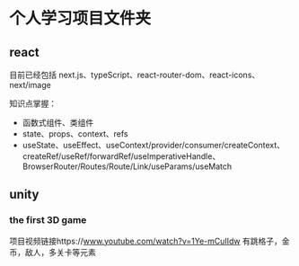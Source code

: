 # 个人学习项目文件夹
## react
目前已经包括 next.js、typeScript、react-router-dom、react-icons、next/image

知识点掌握：
+ 函数式组件、类组件
+ state、props、context、refs
+ useState、useEffect、useContext/provider/consumer/createContext、createRef/useRef/forwardRef/useImperativeHandle、BrowserRouter/Routes/Route/Link/useParams/useMatch

## unity
### the first 3D game
项目视频链接https://www.youtube.com/watch?v=1Ye-mCuIIdw
有跳格子，金币，敌人，多关卡等元素
